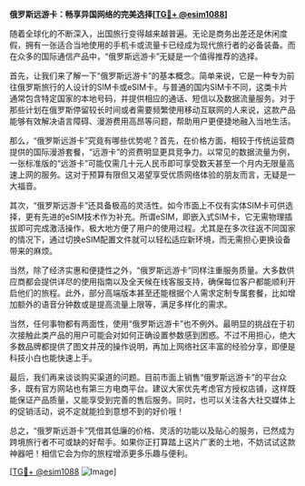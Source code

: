 **俄罗斯远游卡：畅享异国网络的完美选择[[TG💪+ @esim1088](https://t.me/s/esim1088)]**

随着全球化的不断深入，出国旅行变得越来越普遍。无论是商务出差还是休闲度假，拥有一张适合当地使用的手机卡或流量卡已经成为现代旅行者的必备装备。而在众多的国际通信产品中，“俄罗斯远游卡”无疑是一个值得推荐的选择。

首先，让我们来了解一下“俄罗斯远游卡”的基本概念。简单来说，它是一种专为前往俄罗斯旅行的人设计的SIM卡或eSIM卡。与普通的国内SIM卡不同，这类卡片通常包含特定国家的本地号码，并提供相应的通话、短信以及数据流量服务。对于那些计划在俄罗斯停留较长时间或者需要频繁使用移动互联网的人来说，这款产品能够有效解决语言障碍、漫游费用高昂等问题，帮助用户更便捷地融入当地生活。

那么，“俄罗斯远游卡”究竟有哪些优势呢？首先，在价格方面，相较于传统运营商提供的国际漫游套餐，“远游卡”的资费明显更具竞争力。以常见的数据流量为例，一张标准版的“远游卡”可能仅需几十元人民币即可享受数天甚至一个月内无限量高速上网的服务。这对于预算有限但又渴望享受优质网络体验的朋友而言，无疑是一大福音。

其次，“俄罗斯远游卡”还具备极高的灵活性。如今市面上不仅有实体SIM卡可供选择，更有先进的eSIM技术作为补充。所谓eSIM，即嵌入式SIM卡，它无需物理插拔即可完成激活操作，极大地方便了用户的使用过程。尤其是在多次往返不同国家的情况下，通过切换eSIM配置文件就可以轻松适应新环境，而无需担心更换设备带来的麻烦。

当然，除了经济实惠和便捷性之外，“俄罗斯远游卡”同样注重服务质量。大多数供应商都会提供详尽的使用指南以及全天候在线客服支持，确保每位客户都能顺利开启他们的旅程。此外，部分高端版本甚至还能根据个人需求定制专属套餐，比如增加额外的语音分钟数或是提高流量上限等，满足多样化的需求。

当然，任何事物都有两面性，使用“俄罗斯远游卡”也不例外。最明显的挑战在于初次接触此类产品的用户可能会对如何正确设置参数感到困惑。不过不用担心，绝大多数品牌都提供了图文并茂的操作说明，再加上网络社区丰富的经验分享，即便是科技小白也能快速上手。

最后，我们再来谈谈购买渠道的问题。目前市面上销售“俄罗斯远游卡”的平台众多，既有官方网站也有第三方电商平台。建议大家优先考虑官方授权店铺，这样既能保证产品质量，又能享受到完善的售后服务。同时，也可以关注各大社交媒体上的促销活动，说不定就能捡到意想不到的好价哦！

总之，“俄罗斯远游卡”凭借其低廉的价格、灵活的功能以及贴心的服务，已然成为跨境旅行者不可或缺的好帮手。如果你正打算踏上这片广袤的土地，不妨试试这款神器吧！相信它会为你的旅程增添更多乐趣与便利。

[[TG💪+ @esim1088](https://t.me/s/esim1088) ![Image](https://i.postimg.cc/4NQfJmqS/Snipaste-2025-05-13-00-14-12.png)]